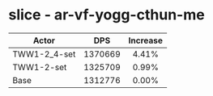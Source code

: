 # slice - ar-vf-yogg-cthun-me
| Actor | DPS | Increase |
|---|:---:|:---:|
|TWW1-2_4-set|1370669|4.41%|
|TWW1-2-set|1325709|0.99%|
|Base|1312776|0.00%|
